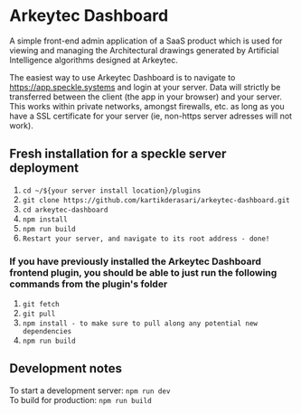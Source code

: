 # Arkeytec Dashboard 
A simple front-end admin application of a SaaS product which is used for viewing and managing the Architectural drawings generated by Artificial Intelligence algorithms designed at Arkeytec.  

The easiest way to use Arkeytec Dashboard is to navigate to https://app.speckle.systems and login at your server.  Data will strictly be transferred between the client (the app in your browser) and your server. <br> This works within private networks, amongst firewalls, etc. as long as you have a SSL certificate for your server (ie, non-https server adresses will not work).

## Fresh installation for a speckle server deployment
1. `cd ~/${your server install location}/plugins`
2. `git clone https://github.com/kartikderasari/arkeytec-dashboard.git`
3. `cd arkeytec-dashboard`
4. `npm install`
5. `npm run build`
6. `Restart your server, and navigate to its root address - done!`

### If you have previously installed the Arkeytec Dashboard frontend plugin, you should be able to just run the following commands from the plugin's folder 

1. `git fetch`
2. `git pull`
3. `npm install - to make sure to pull along any potential new dependencies`
4. `npm run build`

## Development notes
To start a development server: `npm run dev` <br>
To build for production: `npm run build`
